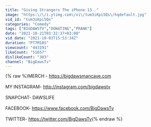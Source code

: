 ```yaml
---
title: "Giving Strangers The iPhone 13.."
image: "https:\/\/i.ytimg.com\/vi\/tum3iKpi5Qs\/hqdefault.jpg"
vid_id: "tum3iKpi5Qs"
categories: "Comedy"
tags: ["BIGDAWSTV","DONATING","PRANK"]
date: "2021-10-21T03:32:37+03:00"
vid_date: "2021-10-03T15:53:34Z"
duration: "PT7M18S"
viewcount: "443191"
likeCount: "51657"
dislikeCount: "303"
channel: "BigDawsTv"
---
```

{% raw %}MERCH - <a rel="nofollow" target="blank" href="https://bigdawsmancave.com">https://bigdawsmancave.com</a><br /><br />MY INSTAGRAM- <a rel="nofollow" target="blank" href="http://instagram.com/bigdawstv">http://instagram.com/bigdawstv</a> <br /><br />SNAPCHAT- DAWSLIFE<br /><br />FACEBOOK- <a rel="nofollow" target="blank" href="https://www.facebook.com/BigDawsTv">https://www.facebook.com/BigDawsTv</a><br /><br />TWITTER- <a rel="nofollow" target="blank" href="https://twitter.com/BigDawsTv">https://twitter.com/BigDawsTv</a>{% endraw %}
